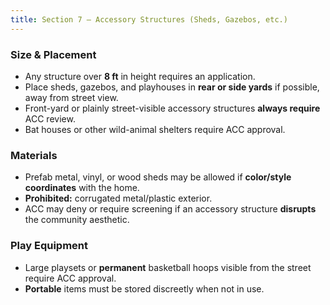 ```yaml
---
title: Section 7 — Accessory Structures (Sheds, Gazebos, etc.)
---
```


### Size & Placement
- Any structure over **8 ft** in height requires an application.
- Place sheds, gazebos, and playhouses in **rear or side yards** if possible, away from street view.
- Front-yard or plainly street-visible accessory structures **always require** ACC review.
- Bat houses or other wild-animal shelters require ACC approval.

### Materials
- Prefab metal, vinyl, or wood sheds may be allowed if **color/style coordinates** with the home.
- **Prohibited:** corrugated metal/plastic exterior.
- ACC may deny or require screening if an accessory structure **disrupts** the community aesthetic.

### Play Equipment
- Large playsets or **permanent** basketball hoops visible from the street require ACC approval.
- **Portable** items must be stored discreetly when not in use.
